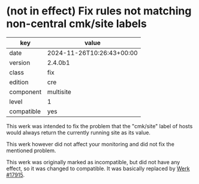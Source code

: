 [//]: # (werk v2)
# (not in effect) Fix rules not matching non-central cmk/site labels

key        | value
---------- | ---
date       | 2024-11-26T10:26:43+00:00
version    | 2.4.0b1
class      | fix
edition    | cre
component  | multisite
level      | 1
compatible | yes

This werk was intended to fix the problem that the "cmk/site" label
of hosts would always return the currently running site as its value.

This werk however did not affect your monitoring and did not fix the
mentioned problem.

This werk was originally marked as incompatible, but did not have any
effect, so it was changed to compatible. It was basically replaced
by [Werk #17915](https://checkmk.com/werk/17915).